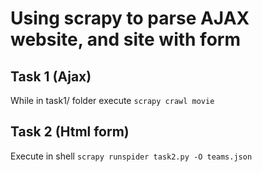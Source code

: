 # Using scrapy to parse AJAX website, and site with form

## Task 1 (Ajax)

While in task1/ folder execute `scrapy crawl movie`

## Task 2 (Html form)

Execute in shell `scrapy runspider task2.py -O teams.json`
